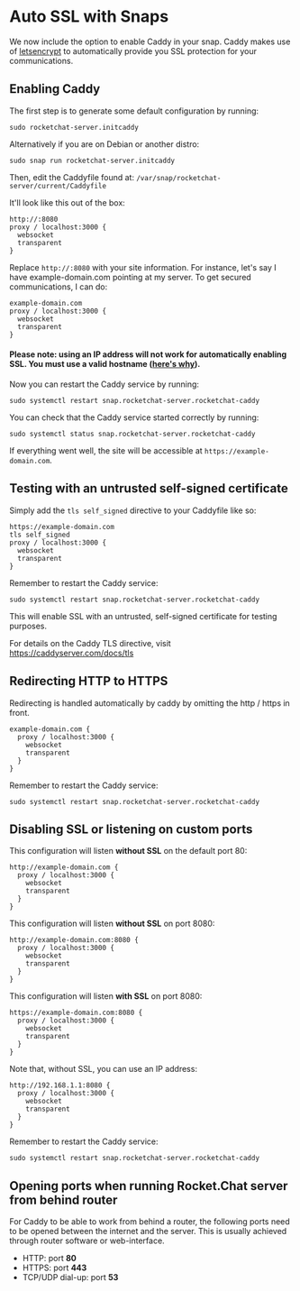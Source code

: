 # Auto SSL with Snaps

We now include the option to enable Caddy in your snap.  Caddy makes use of [letsencrypt](https://letsencrypt.org/) to automatically provide you SSL protection for your communications.

## Enabling Caddy

The first step is to generate some default configuration by running:
```
sudo rocketchat-server.initcaddy
```

Alternatively if you are on Debian or another distro:

```
sudo snap run rocketchat-server.initcaddy
```

Then, edit the Caddyfile found at: `/var/snap/rocketchat-server/current/Caddyfile`

It'll look like this out of the box:
```
http://:8080
proxy / localhost:3000 {
  websocket
  transparent
}
```

Replace `http://:8080` with your site information.  For instance, let's say I have example-domain.com pointing at my server. To get secured communications, I can do:
```
example-domain.com
proxy / localhost:3000 {
  websocket
  transparent
}
```

#### Please note: using an IP address will not work for automatically enabling SSL. You must use a valid hostname ([here's why](https://caddyserver.com/docs/automatic-https)).

Now you can restart the Caddy service by running:

```
sudo systemctl restart snap.rocketchat-server.rocketchat-caddy
```

You can check that the Caddy service started correctly by running:
```
sudo systemctl status snap.rocketchat-server.rocketchat-caddy
```

If everything went well, the site will be accessible at `https://example-domain.com`.

## Testing with an untrusted self-signed certificate
Simply add the `tls self_signed` directive to your Caddyfile like so:
```
https://example-domain.com
tls self_signed
proxy / localhost:3000 {
  websocket
  transparent
}
```

Remember to restart the Caddy service:
```
sudo systemctl restart snap.rocketchat-server.rocketchat-caddy
```

This will enable SSL with an untrusted, self-signed certificate for testing purposes.

For details on the Caddy TLS directive, visit https://caddyserver.com/docs/tls

## Redirecting HTTP to HTTPS
Redirecting is handled automatically by caddy by omitting the http / https in front.
```
example-domain.com {
  proxy / localhost:3000 {
    websocket
    transparent
  }
}
```

Remember to restart the Caddy service:
```
sudo systemctl restart snap.rocketchat-server.rocketchat-caddy
```

## Disabling SSL or listening on custom ports
This configuration will listen **without SSL** on the default port 80:
```
http://example-domain.com {
  proxy / localhost:3000 {
    websocket
    transparent
  }
}
```

This configuration will listen **without SSL** on port 8080:
```
http://example-domain.com:8080 {
  proxy / localhost:3000 {
    websocket
    transparent
  }
}
```

This configuration will listen **with SSL** on port 8080:
```
https://example-domain.com:8080 {
  proxy / localhost:3000 {
    websocket
    transparent
  }
}
```

Note that, without SSL, you can use an IP address:
```
http://192.168.1.1:8080 {
  proxy / localhost:3000 {
    websocket
    transparent
  }
}
```

Remember to restart the Caddy service:
```
sudo systemctl restart snap.rocketchat-server.rocketchat-caddy
```

## Opening ports when running Rocket.Chat server from behind router
For Caddy to be able to work from behind a router, the following ports need to be opened between the internet and the server. This is usually achieved through router software or web-interface.

- HTTP: port **80**
- HTTPS: port **443**
- TCP/UDP dial-up: port **53**
